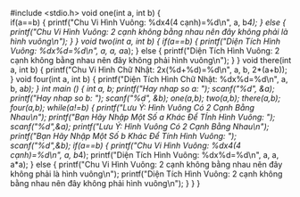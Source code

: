 #include <stdio.h>
void one(int a, int b)
{  
    if(a==b)
    {
        printf("Chu Vi Hình Vuông: %dx4(4 cạnh)=%d\n", a, b*4);
    }
    else
    {
        printf("Chu Vi Hình Vuông: 2 cạnh không bằng nhau nên đây không phải là hình vuông\n");
    }
}
void two(int a, int b)
{
    if(a==b)
    {
        printf("Diện Tích Hình Vuông: %dx%d=%d\n", a, a, a*a);
    }
    else
    {
        printf("Diện Tích Hình Vuông: 2 cạnh không bằng nhau nên đây không phải hình vuông\n");
    }
}
void there(int a, int b)
{
    printf("Chu Vi Hình Chữ Nhật: 2x(%d+%d)=%d\n", a, b, 2*(a+b));
}
void four(int a, int b)
{
    printf("Diện Tích Hình Chữ Nhật: %dx%d=%d\n", a, b, a*b);
}
int main ()
{
    int a, b;
    printf("Hay nhap so a: ");
    scanf("%d", &a);
    printf("Hay nhap so b: ");
    scanf("%d", &b);
    one(a,b);
    two(a,b);
    there(a,b);
    four(a,b);
    while(a!=b)
    {
        printf("Lưu Ý: Hình Vuông Có 2 Cạnh Bằng Nhau\n");
        printf("Bạn Hãy Nhập Một Số a Khác Để TÍnh Hình Vuông: ");
        scanf("%d",&a);
        printf("Lưu Ý: Hình Vuông Có 2 Cạnh Bằng Nhau\n");
        printf("Bạn Hãy Nhập Một Số b Khác Để Tính Hình Vuông: ");
        scanf("%d",&b);
        if(a==b)
        {
            printf("Chu Vi Hình Vuông: %dx4(4 cạnh)=%d\n", a, b*4);
            printf("Diện Tích Hình Vuông: %dx%d=%d\n", a, a, a*a);
        }
        else
        {
            printf("Chu Vi Hình Vuông: 2 cạnh không bằng nhau nên đây không phải là hình vuông\n");
            printf("Diện Tích Hình Vuông: 2 cạnh không bằng nhau nên đây không phải hình vuông\n");
        }
    }
}

